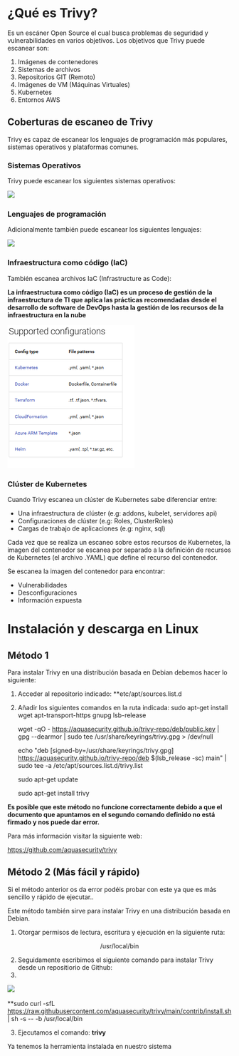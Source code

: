 # ¿Qué es Trivy?

Es un escáner Open Source el cual busca problemas de seguridad y vulnerabilidades en varios objetivos. Los objetivos que Trivy puede escanear son:

1. Imágenes de contenedores
2. Sistemas de archivos
3. Repositorios GIT (Remoto)
4. Imágenes de VM (Máquinas Virtuales)
5. Kubernetes
6. Entornos AWS

## Coberturas de escaneo de Trivy

Trivy es capaz de escanear los lenguajes de programación más populares, sistemas operativos y plataformas comunes.


### Sistemas Operativos

Trivy puede escanear los siguientes sistemas operativos:

![](Imágenes/SO.png)



### Lenguajes de programación

Adicionalmente también puede escanear los siguientes lenguajes:


![](Imágenes/Languages.png)



### Infraestructura como código (IaC)

También escanea archivos IaC (Infrastructure as Code):

**La infraestructura como código (IaC) es un proceso de gestión de la infraestructura de TI que aplica las prácticas recomendadas desde el desarrollo de software de **DevOps** hasta la gestión de los recursos de la infraestructura en la nube**


![](Imágenes/IaCfiles.png)



### Clúster de Kubernetes

Cuando Trivy escanea un clúster de Kubernetes sabe diferenciar entre:
- Una infraestructura de clúster (e.g: addons, kubelet, servidores api)
- Configuraciones de clúster (e.g: Roles, ClusterRoles)
- Cargas de trabajo de aplicaciones (e.g: nginx, sql)

Cada vez que se realiza un escaneo sobre estos recursos de Kubernetes, la imagen del contenedor se escanea por separado a la definición de recursos de Kubernetes (el archivo .YAML) que define el recurso del contenedor. 

Se escanea la imagen del contenedor para encontrar:
- Vulnerabilidades
- Desconfiguraciones
- Información expuesta


# Instalación y descarga en Linux

## Método 1

Para instalar Trivy en una distribución basada en Debian debemos hacer lo siguiente:

1. Acceder al repositorio indicado:  **etc/apt/sources.list.d
2. Añadir los siguientes comandos en la ruta indicada:
	sudo apt-get install wget apt-transport-https gnupg lsb-release
	
	wget -qO - https://aquasecurity.github.io/trivy-repo/deb/public.key | gpg --dearmor | sudo tee /usr/share/keyrings/trivy.gpg > /dev/null
	
	echo "deb [signed-by=/usr/share/keyrings/trivy.gpg] https://aquasecurity.github.io/trivy-repo/deb $(lsb_release -sc) main" | sudo tee -a /etc/apt/sources.list.d/trivy.list
	
	sudo apt-get update
	
	sudo apt-get install trivy

**Es posible que este método no funcione correctamente debido a que el documento que apuntamos en el segundo comando definido no está firmado y nos puede dar error.**

Para más información visitar la siguiente web:

https://github.com/aquasecurity/trivy

## Método 2 (Más fácil y rápido)

Si el método anterior os da error podéis probar con este ya que es más sencillo y rápido de ejecutar..

Este método también sirve para instalar Trivy en una distribución basada en Debian.

1. Otorgar permisos de lectura, escritura y ejecución en la siguiente ruta:

 <center> /usr/local/bin</center>
 
2.  Seguidamente escribimos el siguiente comando para instalar Trivy desde un repositiorio de Github:
3. 
![](Imágenes/InstalacionTrivy.png)

**sudo curl -sfL https://raw.githubusercontent.com/aquasecurity/trivy/main/contrib/install.sh | sh -s -- -b /usr/local/bin

3. Ejecutamos el comando: **trivy**

Ya tenemos la herramienta instalada en nuestro sistema






